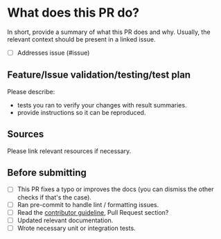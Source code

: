 # What does this PR do?

In short, provide a summary of what this PR does and why. Usually, the relevant context should be present in a linked issue.

- [ ] Addresses issue (#issue)

## Feature/Issue validation/testing/test plan

Please describe:
 - tests you ran to verify your changes with result summaries.
 - provide instructions so it can be reproduced.


## Sources

Please link relevant resources if necessary.


## Before submitting

- [ ] This PR fixes a typo or improves the docs (you can dismiss the other checks if that's the case).
- [ ] Ran pre-commit to handle lint / formatting issues.
- [ ] Read the [contributor guideline](https://github.com/meta-llama/llama-stack/blob/main/CONTRIBUTING.md),
      Pull Request section?
- [ ] Updated relevant documentation.
- [ ] Wrote necessary unit or integration tests.
